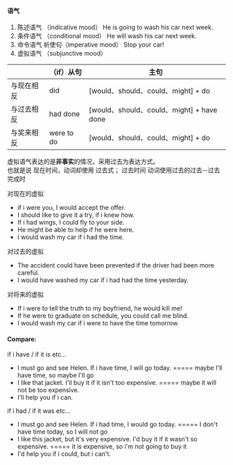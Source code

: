 #### 语气

1. 陈述语气 （indicative mood） He is going to wash his car next week.  
2. 条件语气 （conditional mood） He will wash his car next week.  
3. 命令语气 祈使句（imperative mood）  Stop your car!  
4. 虚拟语气 （subjunctive mood）  


|            | （if）从句  |  主句                                      |   
|---|---|---|
| 与现在相反  | did        |  [would、should、could、might] + do        |  
| 与过去相反  | had done   |  [would、should、could、might] + have done |   
| 与奖来相反  | were to do |  [would、should、could、might] + do        |   


虚拟语气表达的是**非事实**的情况，采用过去为表达方式。  
也就是说  现在时间，动词却使用 过去式；  过去时间 动词使用过去的过去--过去完成时

对现在的虚拟  
  - if i were you, I would accept the offer.  
  - I should like to give it a try, if i knew how.
  - If i had wings, I could fly to your side.
  - He might be able to help if he were here.
  - I would wash my car if i had the time.
  
 
对过去的虚拟  
  - The accident could have been prevented if the driver had been more careful.
  - I would have washed my car if i had had the time yesterday.


对将来的虚拟
  - If i were to tell the truth to my boyfriend, he would kill me!  
  - If he were to graduate on schedule, you could call me blind.
  - I would wash my car if i were to have the time tomorrow.
  
  
  
  #### Compare:
  if i have / if it is etc...
  - I must go and see Helen. If i have time, I will go today.  =====  maybe I'll have time, so maybe I'll go
  - I like that jacket. I'll buy it if it isn't too expensive. =====  maybe it will not be too expensive.
  - I'll help you if i can.
  
  if i had / if it was etc...
  - I must go and see Helen. If i had time, I would go today. =====  I don't have time today, so I will not go
  - I like this jacket, but it's very expensive. I'd buy it if it wasn't so expensive. =====  it is expensive, so i'm not going to buy it
  - I'd help you if i could, but i can't.
  
  
  
  
  
  
  
  
  
